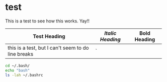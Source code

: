 # test

This is a test to see how this works. Yay!!



| Test Heading | _Italic Heading_ | **Bold Heading** |
| --- | --- | --- |
| this is a test, but I can't seem to do line breaks | \` |  |

```bash
cd ~/.bash/
echo "bash"
ls -lah ~/.bashrc
```

